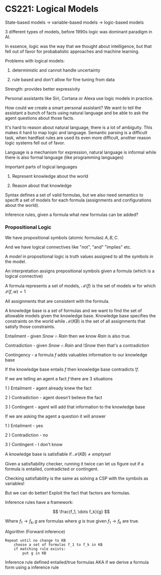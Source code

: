 # CS221: Logical Models

State-based models $\to$ variable-based models $\to$ logic-based models

3 different types of models, before 1990s logic was dominant paradigm in AI.

In essence, logic was the way that we thought about intelligence, but that fell out of favor for probabalistic approaches and machine learning.

Problems with logical models:

1) deterministic and cannot handle uncertainty

2) rule based and don't allow for fine tuning from data

Strength: provides better expressivity

Personal assistants like Siri, Cortana or Alexa use logic models in practice.

How could we create a smart personal assistant? We want to tell the assistant a bunch of facts using natural language and be able to ask the agent questions about those facts.

It's hard to reason about natural language, there is a lot of ambiguity. This makes it hard to map logic and language. Semantic parsing is a difficult task, when hardfast rules are used its even more difficult, another reason logic systems fell out of favor.

Language is a mechanism for expression, natural language is informal while there is also formal language (like programming languages)

Important parts of logical languages

1) Represent knowledge about the world

2) Reason about that knowledge

Syntax defines a set of valid formulas, but we also need semantics to specift a set of models for each formula (assignments and configurations about the world). 

Inference rules, given a formula what new formulas can be added?



### Propositional Logic

We have propositional symbols (atomic formulas) $A, B, C$.

And we have logical connectives like "not", "and" "implies" etc.

A *model* in propositional logic is  truth values assigned to all the symbols in the model.

An interpretation assigns prepositional symbols given a formula (which is a logical connective)

A formula represents a set of models, $\mathcal M(f)$ is the set of models $w$ for which $\mathcal I(f, w) = 1$

All assignments that are consistent with the formula.

A knowledge base is a set of formulas and we want to find the set of allowable models given the knowledge base. Knowledge base specifies the constraints on the world while $\mathcal M(KB)$ is the set of all assignments that satisfy those constraints.

Entailment - given $Snow \cap Rain$ then we know $Rain$ is also true.

Contradiction - given $Snow \cap Rain$ and $!Snow$ then that's a contradiction

Contingency - a formula $f$ adds valuables information to our knowledge base

If the knowledge base entails $f$ then knowledge base contradicts $!f$.

If we are telling an agent a fact $f$ there are 3 situations

1 ) Entailment - agent already knew the fact

2 ) Contradiction - agent doesn't believe the fact

3 ) Contingent - agent will add that information to the knowledge base

If we are asking the agent a question it will answer

1 ) Entailment - yes

2 ) Contradiction - no

3 ) Contingent - I don't know

A knowledge base is satisfiable if $\mathcal M(KB) \neq empty set$

Given a satisfiability checker, running it twice can let us figure out if a formula is entailed, contradicted or contingent.

Checking satisfiability is the same as solving a CSP with the symbols as variables!

But we can do better! Exploit the fact that factors are formulas.

Inference rules have a framework:

$$
\frac{f_1, \dots f_k}{g}
$$

Where $f_1 \to f_k, g$ are formulas where $g$ is true given $f_1 \to f_k$ are true.

Algorithm (Forward inference)

```
Repeat until no change to KB
    choose a set of formulas f_1 to f_k in KB
    if matching rule exists:
        put g in KB
```

Inference rule defined entailed/true formulas AKA if we derive a formula form using a inference rule
